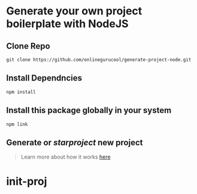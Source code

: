 # Generate your own project boilerplate with NodeJS

## Clone Repo

```
git clone https://github.com/onlinegurucool/generate-project-node.git
```

## Install Dependncies 

```
npm install 
```

## Install this package globally in your system

```
npm link 
```

## Generate or *starproject* new project


> Learn more about how it works [here](https://medium.com/northcoders/creating-a-project-generator-with-node-29e13b3cd309)

# init-proj
